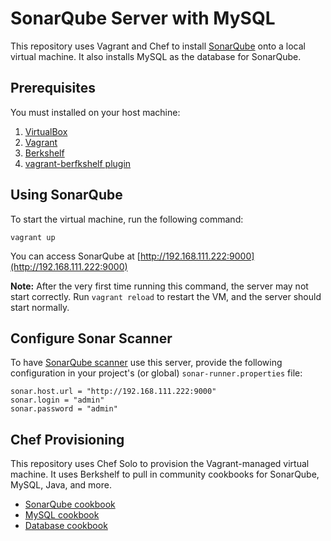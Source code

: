# SonarQube Server with MySQL

This repository uses Vagrant and Chef to install [SonarQube](http://www.sonarqube.org/) onto a 
local virtual machine. It also installs MySQL as the database for SonarQube.

## Prerequisites

You must installed on your host machine:

1. [VirtualBox](https://www.virtualbox.org/wiki/Downloads)
2. [Vagrant](https://www.vagrantup.com/downloads.html)
3. [Berkshelf](http://berkshelf.com/)
4. [vagrant-berfkshelf plugin](https://github.com/berkshelf/vagrant-berkshelf)

## Using SonarQube

To start the virtual machine, run the following command:

`vagrant up`

You can access SonarQube at [http://192.168.111.222:9000](http://192.168.111.222:9000)

**Note:** After the very first time running this command, the server may not start correctly. Run
 `vagrant reload` to restart the VM, and the server should start normally.

## Configure Sonar Scanner

To have [SonarQube scanner](http://docs.sonarqube.org/display/SONAR/Installing+and+Configuring+SonarQube+Scanner)
use this server, provide the following configuration in your project's (or global) 
`sonar-runner.properties` file:

```
sonar.host.url = "http://192.168.111.222:9000"
sonar.login = "admin"
sonar.password = "admin"
```

## Chef Provisioning

This repository uses Chef Solo to provision the Vagrant-managed virtual machine. It uses 
Berkshelf to pull in community cookbooks for SonarQube, MySQL, Java, and more.

* [SonarQube cookbook](https://supermarket.chef.io/cookbooks/sonarqube)
* [MySQL cookbook](https://supermarket.chef.io/cookbooks/mysql)
* [Database cookbook](https://supermarket.chef.io/cookbooks/database)
